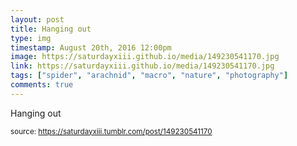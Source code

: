 ```yaml
---
layout: post
title: Hanging out
type: img
timestamp: August 20th, 2016 12:00pm
image: https://saturdayxiii.github.io/media/149230541170.jpg
link: https://saturdayxiii.github.io/media/149230541170.jpg
tags: ["spider", "arachnid", "macro", "nature", "photography"]
comments: true
---
```


Hanging out
 
  
<small>source: https://saturdayxiii.tumblr.com/post/149230541170</small>